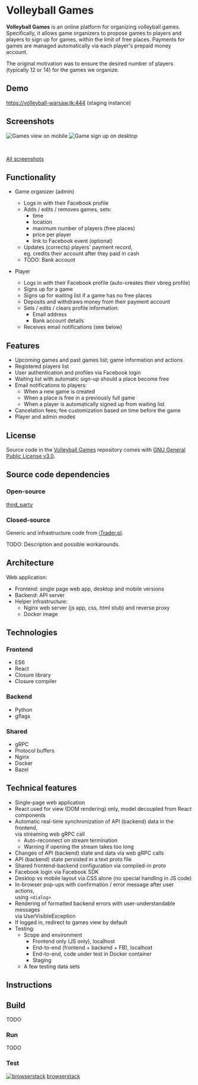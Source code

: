 
# Volleyball Games

**Volleyball Games** is an online platform for organizing volleyball games.
Specifically, it allows game organizers to propose games to players
and players to sign up for games, within the limit of free places.
Payments for games are managed automatically via each player's prepaid
money account.

The original motivation was to ensure the desired number of players
(typically 12 or 14) for the games we organize.

## Demo

https://volleyball-warsaw.tk:444 (staging instance)

## Screenshots

![Games view on mobile](doc/screenshots/games_mobile.png "Games view on mobile")
![Game sign up on desktop](doc/screenshots/sign_up_1.png "Game sign up on desktop")

<br />

[All screenshots](doc/screenshots/)

## Functionality

* Game organizer (admin)
   * Logs in with their Facebook profile
   * Adds / edits / removes games, sets:
      * time
      * location
      * maximum number of players (free places)
      * price per player
      * link to Facebook event (optional)
   * Updates (corrects) players' payment record,<br/>
     eg. credits their account after they paid in cash
   * TODO: Bank account

* Player
   * Logs in with their Facebook profile (auto-creates their vbreg profile)
   * Signs up for a game
   * Signs up for waiting list if a game has no free places
   * Deposits and withdraws money from their payment account
   * Sets / edits / clears profile information:
      * Email address
      * Bank account details
   * Receives email notifications (see below)

## Features

* Upcoming games and past games list; game information and actions
* Registered players list
* User authentication and profiles via Facebook login
* Waiting list with automatic sign-up should a place become free
* Email notifications to players:
   * When a new game is created
   * When a place is free in a previously full game
   * When a player is automatically signed up from waiting list
* Cancelation fees; fee customization based on time before the game
* Player and admin modes

## License

Source code in the [Volleyball Games](
https://github.com/wiktortomczak/volleyball-games) repository comes with
[GNU General Public License v3.0](LICENSE).

## Source code dependencies

### Open-source

[third_party](third_party/)

### Closed-source

Generic and infrastructure code from [iTrader.pl](https://itrader.pl).

TODO: Description and possible workarounds.

## Architecture

Web application:

* Frontend: single page web app, desktop and mobile versions
* Backend: API server
* Helper infrastructure:
   * Nginx web server (js app, css, html stub) and reverse proxy
   * Docker image

## Technologies

### Frontend

* ES6
* React
* Closure library
* Closure compiler

### Backend

* Python
* gflags

### Shared

* gRPC
* Protocol buffers
* Nginx
* Docker
* Bazel

## Technical features

* Single-page web application
* React used for view (DOM rendering) only, model decoupled from React components
* Automatic real-time synchronization of API (backend) data in the frontend,<br/>
  via streaming web gRPC call
   * Auto-reconnect on stream termination
   * Warning if opening the stream takes too long
* Changes of API (backend) state and data via web gRPC calls
* API (backend) state persisted in a text proto file
* Shared frontend-backend configuration via compiled-in proto
* Facebook login via Facebook SDK
* Desktop vs mobile layout via CSS alone (no special handling in JS code)
* In-browser pop-ups with confirmation / error message after user actions,<br/>
  using `<dialog>`
* Rendering of formatted backend errors with user-understandable messages<br/>
  via UserVisibleException
* If logged in, redirect to games view by default
* Testing:
   * Scope and environment
      * Frontend only (JS only), localhost
      * End-to-end (frontend + backend + FB), localhost
      * End-to-end, code under test in Docker container
      * Staging
   * A few testing data sets

## Instructions

## Build 

TODO

### Run

TODO

### Test

[![browserstack](doc/browserstack.png)](https://www.browserstack.com)
[browserstack](https://www.browserstack.com)
